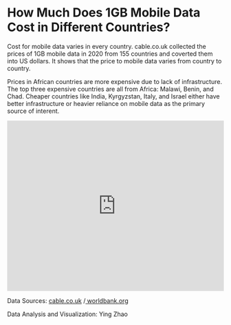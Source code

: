 # **How Much Does 1GB Mobile Data Cost in Different Countries?**


Cost for mobile data varies in every country. cable.co.uk collected the prices of 1GB mobile data in 2020 from 155 countries and coverted them into US dollars. It shows that the price to mobile data varies from country to country. 

Prices in African countries are more expensive due to lack of infrastructure. The top three expensive countries are all from Africa: Malawi, Benin, and Chad. Cheaper countries like India, Kyrgyzstan, Italy, and Israel either have better infrastructure or heavier reliance on mobile data as the primary source of interent.


<iframe title="" aria-label="Map" id="datawrapper-chart-6oNF4" src="https://datawrapper.dwcdn.net/6oNF4/7/" scrolling="no" frameborder="0" style="width: 0; min-width: 100% !important; border: none;" height="396"></iframe><script type="text/javascript">!function(){"use strict";window.addEventListener("message",(function(e){if(void 0!==e.data["datawrapper-height"]){var t=document.querySelectorAll("iframe");for(var a in e.data["datawrapper-height"])for(var r=0;r<t.length;r++){if(t[r].contentWindow===e.source)t[r].style.height=e.data["datawrapper-height"][a]+"px"}}}))}();
</script>
<div class="flourish-embed flourish-scatter" data-src="visualisation/6734544"><script src="https://public.flourish.studio/resources/embed.js"></script></div>

Data Sources: [cable.co.uk](https://www.cable.co.uk/mobiles/worldwide-data-pricing/) /[ worldbank.org](https://www.worldbank.org/en/home)

Data Analysis and Visualization: Ying Zhao